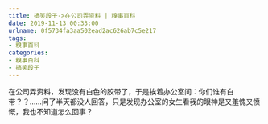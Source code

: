 ```yaml
---
title: 搞笑段子->在公司弄资料 | 糗事百科
date: 2019-11-13 00:33:00
urlname: 0f5734fa3aa502ead2ac626ab7c5e217
tags: 
- 糗事百科
categories:
- 糗事百科
- 搞笑段子
---
```

在公司弄资料，发现没有白色的胶带了，于是挨着办公室问：你们谁有白带？？……问了半天都没人回答，只是发现办公室的女生看我的眼神是又羞愧又愤慨，我也不知道怎么回事？


